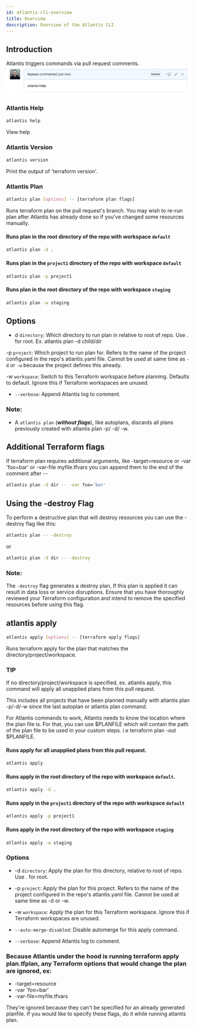```yaml
---
id: atlantis-cli-overview
title: Overview
description: Overview of the Atlantis CLI
---
```


## Introduction

Atlantis triggers commands via pull request comments.
![atlantis](./assets/pr-comment-help.png)

### Atlantis Help

```bash
atlantis help
```

View help

### Atlantis Version

```bash
atlantis version
```

Print the output of 'terraform version'.

### Atlantis Plan

```bash
atlantis plan [options] -- [terraform plan flags]
```

Runs terraform plan on the pull request's branch.
You may wish to re-run plan after Atlantis has already done so if you've changed some resources manually.

#### Runs plan in the root directory of the repo with workspace `default`

```bash
atlantis plan -d .
```

#### Runs plan in the `project1` directory of the repo with workspace `default`

```bash
atlantis plan -p project1
```

#### Runs plan in the root directory of the repo with workspace `staging`

```bash
atlantis plan -w staging
```

## Options

- d `directory`: Which directory to run plan in relative to root of repo. Use . for root.
Ex. atlantis plan -d child/dir

-p `project`: Which project to run plan for. Refers to the name of the project configured in the repo's atlantis.yaml file. Cannot be used at same time as `-d` or `-w` because the project defines this already.

-w `workspace`: Switch to this Terraform workspace before planning. Defaults to default. Ignore this if Terraform workspaces are unused.

- `--verbose`: Append Atlantis log to comment.

### Note:

- A `atlantis plan` (***without flags***), like autoplans, discards all plans previously created with atlantis plan -p/ -d/ -w.

## Additional Terraform flags

If terraform plan requires additional arguments, like -target=resource or -var 'foo=bar' or -var-file myfile.tfvars you can append them to the end of the comment after --

```bash
atlantis plan -d dir -- -var foo='bar'
```

## Using the -destroy Flag

To perform a destructive plan that will destroy resources you can use the -destroy flag like this:

```bash
atlantis plan -- -destroy
```

or

```bash
atlantis plan -d dir -- -destroy
```
### Note:

The `-destroy` flag generates a destroy plan, If this plan is applied it can result in data loss or service disruptions. Ensure that you have thoroughly reviewed your Terraform configuration and intend to remove the specified resources before using this flag.

## atlantis apply

```bash
atlantis apply [options] -- [terraform apply flags]
```
Runs terraform apply for the plan that matches the directory/project/workspace.

### TIP

If no directory/project/workspace is specified, ex. atlantis apply, this command will apply all unapplied plans from this pull request.

This includes all projects that have been planned manually with atlantis plan -p/-d/-w since the last autoplan or atlantis plan command.

For Atlantis commands to work, Atlantis needs to know the location where the plan file is. For that, you can use $PLANFILE which will contain the path of the plan file to be used in your custom steps. i.e terraform plan -out $PLANFILE.

#### Runs apply for all unapplied plans from this pull request.

```bash
atlantis apply
```

#### Runs apply in the root directory of the repo with workspace `default`.

```bash
atlantis apply -d .
```

#### Runs apply in the `project1` directory of the repo with workspace `default`

```bash
atlantis apply -p project1
```

#### Runs apply in the root directory of the repo with workspace `staging`

```bash
atlantis apply -w staging
```

### Options

- -d `directory`: Apply the plan for this directory, relative to root of repo. Use . for root.

- -p `project`: Apply the plan for this project. Refers to the name of the project configured in the repo's atlantis.yaml file. Cannot be used at same time as -d or -w.

- -w `workspace`: Apply the plan for this Terraform workspace. Ignore this if Terraform workspaces are unused.

- `--auto-merge-disabled`: Disable automerge for this apply command.

- `--verbose`: Append Atlantis log to comment.

### Because Atlantis under the hood is running terraform apply plan.tfplan, any Terraform options that would change the plan are ignored, ex:

- -target=resource
- -var 'foo=bar'
- -var-file=myfile.tfvars

They're ignored because they can't be specified for an already generated planfile. If you would like to specify these flags, do it while running atlantis plan.
